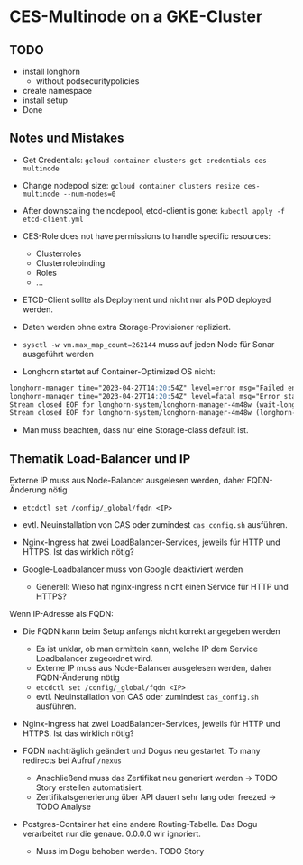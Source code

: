 # CES-Multinode on a GKE-Cluster

## TODO

- install longhorn
  - without podsecuritypolicies
- create namespace
- install setup
- Done

## Notes und Mistakes 

- Get Credentials: `gcloud container clusters get-credentials ces-multinode`
- Change nodepool size: `gcloud container clusters resize ces-multinode --num-nodes=0`
- After downscaling the nodepool, etcd-client is gone: `kubectl apply -f etcd-client.yml`
- CES-Role does not have permissions to handle specific resources:
  - Clusterroles
  - Clusterrolebinding
  - Roles
  - ...
- ETCD-Client sollte als Deployment und nicht nur als POD deployed werden.

- Daten werden ohne extra Storage-Provisioner repliziert.

- `sysctl -w vm.max_map_count=262144` muss auf jeden Node für Sonar ausgeführt werden

- Longhorn startet auf Container-Optimized OS nicht:
```markdown
longhorn-manager time="2023-04-27T14:20:54Z" level=error msg="Failed environment check, please make sure you have iscsiadm/open-iscsi installed on the host"
longhorn-manager time="2023-04-27T14:20:54Z" level=fatal msg="Error starting manager: environment check failed: failed to execute: nsenter [--mount=/host/proc/1/ns/mnt --net=/host/proc/1/ns/net iscsiadm --version], output , stderr nsenter: failed to execute iscsiadm: No such file or directory\n: exit status 127"
Stream closed EOF for longhorn-system/longhorn-manager-4m48w (wait-longhorn-admission-webhook)
Stream closed EOF for longhorn-system/longhorn-manager-4m48w (longhorn-manager)
```

- Man muss beachten, dass nur eine Storage-class default ist.


## Thematik Load-Balancer und IP


  Externe IP muss aus Node-Balancer ausgelesen werden, daher FQDN-Änderung nötig
  - `etcdctl set /config/_global/fqdn <IP>`
  - evtl. Neuinstallation von CAS oder zumindest `cas_config.sh` ausführen.
- Nginx-Ingress hat zwei LoadBalancer-Services, jeweils für HTTP und HTTPS. Ist das wirklich nötig?

- Google-Loadbalancer muss von Google deaktiviert werden
  - Generell: Wieso hat nginx-ingress nicht einen Service für HTTP und HTTPS?

Wenn IP-Adresse als FQDN:
- Die FQDN kann beim Setup anfangs nicht korrekt angegeben werden
  - Es ist unklar, ob man ermitteln kann, welche IP dem Service Loadbalancer zugeordnet wird.
  - Externe IP muss aus Node-Balancer ausgelesen werden, daher FQDN-Änderung nötig
  - `etcdctl set /config/_global/fqdn <IP>`
  - evtl. Neuinstallation von CAS oder zumindest `cas_config.sh` ausführen.
- Nginx-Ingress hat zwei LoadBalancer-Services, jeweils für HTTP und HTTPS. Ist das wirklich nötig?

- FQDN nachträglich geändert und Dogus neu gestartet: To many redirects bei Aufruf `/nexus`
  - Anschließend muss das Zertifikat neu generiert werden -> TODO Story erstellen automatisiert.
  - Zertifikatsgenerierung über API dauert sehr lang oder freezed -> TODO Analyse

- Postgres-Container hat eine andere Routing-Tabelle. Das Dogu verarbeitet nur die genaue. 0.0.0.0 wir ignoriert. 
  - Muss im Dogu behoben werden. TODO Story

